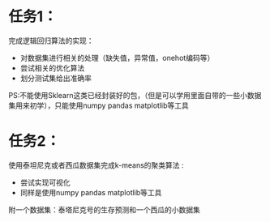 # 任务1：
完成逻辑回归算法的实现：
- 对数据集进行相关的处理（缺失值，异常值，onehot编码等）
- 尝试相关的优化算法
- 划分测试集给出准确率

PS:不能使用Sklearn这类已经封装好的包，（但是可以学用里面自带的一些小数据集用来初学），只能使用numpy pandas matplotlib等工具


# 任务2：
使用泰坦尼克或者西瓜数据集完成k-means的聚类算法 :
- 尝试实现可视化
- 同样是使用numpy pandas matplotlib等工具


附一个数据集：泰塔尼克号的生存预测和一个西瓜的小数据集
